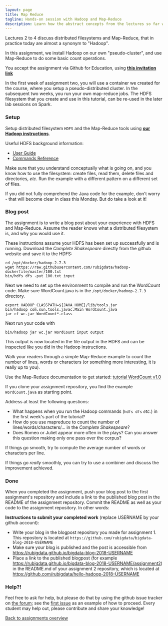 ```yaml
---
layout: page
title: Map Reduce
tagline: Hands-on session with Hadoop and Map-Reduce
description: Learn how the abstract concepts from the lectures so far work out in practice.
---
```


Lectures 2 to 4 discuss distributed filesystems and Map-Reduce, that in practice today are almost a synonym to "Hadoop".

In this assignment, we install Hadoop on our own "pseudo-cluster", and use Map-Reduce to do some basic count operations.

You accept the assignment via Github for Education, using 
[__this invitation link__](https://classroom.github.com/a/H-Hs6uhw)

In the first week of assignment two, you will use a container we created for the course, where you setup a
pseudo-distributed cluster. In the subsequent two weeks, you run your own map-reduce jobs.
The HDFS filesystem that you create and use in this tutorial, can be re-used in the later lab sessions on Spark.

### Setup

Setup distributed filesystem `HDFS` and the Map-Reduce tools using [__our Hadoop instructions__](../background/hadoop.html).

Useful HDFS background information:

* [User Guide](https://hadoop.apache.org/docs/r2.7.3/hadoop-project-dist/hadoop-hdfs/HdfsUserGuide.html)
* [Commands Reference](https://hadoop.apache.org/docs/r2.7.3/hadoop-project-dist/hadoop-hdfs/HDFSCommands.html)

Make sure that you understand conceptually what is going on, and you know how to use the filesystem:
create files, read them, delete files and directories, _etc_.
Run the example with a different pattern on a different set of files.

If you did not fully comprehend the Java code for the example,
don't worry - that will become clear in class this Monday.
But do take a look at it!

### Blog post

The assignment is to write a blog post about your experience with HDFS and Map-Reduce.
Assume the reader knows what a distributed filesystem is, and why you would use it.

These instructions assume your HDFS has been set up successfully and is running.
Download the *Complete Shakespeare* directly from the github website and save it to the HDFS:

```
cd /opt/docker/hadoop-2.7.3
wget https://raw.githubusercontent.com/rubigdata/hadoop-dockerfile/master/100.txt
bin/hdfs dfs -put 100.txt input
```
Next we need to set up the environment to compile and run the WordCount code.
Make sure WordCount.java is in the `/opt/docker/hadoop-2.7.3` directory.
```
export HADOOP_CLASSPATH=${JAVA_HOME}/lib/tools.jar
bin/hadoop com.sun.tools.javac.Main WordCount.java
jar cf wc.jar WordCount*.class
```
Next run your code with
```
bin/hadoop jar wc.jar WordCount input output
```
This output is now located in the file output in the HDFS and can be inspected like you did in the Hadoop instructions.


Walk your readers through a simple Map-Reduce example to count the number of lines, words or characters 
(or something more interesting, it is really up to you).

Use the Map-Reduce documentation to get started:
[tutorial WordCount v1.0](https://hadoop.apache.org/docs/r2.7.3/hadoop-mapreduce-client/hadoop-mapreduce-client-core/MapReduceTutorial.html#Example:_WordCount_v1.0)

If you clone your assignment repository, you find the example `WordCount.java` as starting point. 

Address at least the following questions:
+ What happens when you run the Hadoop commands (`hdfs dfs` _etc._) in the first week's part of the tutorial?
+ How do you use mapreduce to count the number of lines/words/characters/... in the *Complete Shakespeare*?
+ Does Romeo or Juliet appear more often in the plays?
  Can you answer this question making only one pass over the corpus?

If things go smooth, try to compute the average number of words or characters per line.

If things go _really_ smoothly, you can try to use a combiner and discuss the improvement achieved.

### Done

When you completed the assignment, push your blog post to the first assignment's repository
and include a link to the published blog post in the README of the assignment repository.
Commit the README as well as your code to the assignment repository.
In other words:

**Instructions to submit your completed work** (replace USERNAME by your github account):

+ Write your blog in the blogpost repository you made for assignment 1. 
  This repostory is located at `https://github.com/rubigdata/bigdata-blog-2018-USERNAME` 
+ Make sure your blog is published and the post is accessible from https://rubigdata.github.io/bigdata-blog-2018-USERNAME
+ Place a link to the published blogpost (for example https://rubigdata.github.io/bigdata-blog-2018-USERNAME/assignment2) in the README.md of your assignment 2 repository, 
  which is located at https://github.com/rubigdata/hello-hadoop-2018-USERNAME

### Help?!

Feel free to ask for help, but please do that by using the github issue tracker on [the forum](https://github.com/rubigdata/forum-2018/); 
see the [first issue](https://github.com/rubigdata/forum-2018/issues/1) as an example of how to proceed.
Every student may help out, please contribute and share your knowledge! 

[Back to assignments overview](../index.html)



